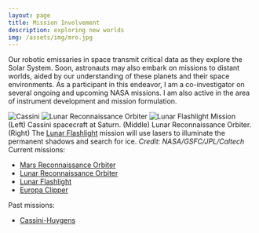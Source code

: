 ```yaml
---
layout: page
title: Mission Involvement
description: exploring new worlds
img: /assets/img/mro.jpg
---
```


Our robotic emissaries in space transmit critical data as they explore the Solar System.
Soon, astronauts may also embark on missions to distant worlds, aided by our understanding of these planets and their
space environments.
As a participant in this endeavor, I am a co-investigator on several ongoing and
upcoming NASA missions.
I am also active in the area of instrument development and mission formulation.

<div class="img_row">
    <img class="col one" src="{{ site.baseurl }}/assets/img/cassini.jpg" alt="Cassini" title="cassini"/>
    <img class="col one" src="{{ site.baseurl }}/assets/img/lro.jpg" alt="Lunar Reconnaissance Orbiter" title="LRO"/>
    <img class="col one" src="{{ site.baseurl }}/assets/img/lf.jpg" alt="Lunar Flashlight Mission" title="Lunar Flashlight"/>
</div>
<div class="col three caption">
    (Left) Cassini spacecraft at Saturn.
    (Middle) Lunar Reconnaissance Orbiter.
    (Right) The <a href="https://www.jpl.nasa.gov/cubesat/missions/lunar_flashlight.php" target="\_blank">Lunar Flashlight</a> mission will use lasers to illuminate the permanent shadows and search for ice. <i>Credit: NASA/GSFC/JPL/Caltech</i>
</div>

<div>
Current missions:
<ul>
  <li><a href="https://mars.nasa.gov/mro/" target="\_blank">Mars Reconnaissance Orbiter</a></li>
  <li><a href="https://lunar.gsfc.nasa.gov/" target="\_blank">Lunar Reconnaissance Orbiter</a></li>
  <li><a href="https://www.jpl.nasa.gov/cubesat/missions/lunar_flashlight.php" target="\_blank">Lunar Flashlight</a></li>
  <li><a href="https://europa.nasa.gov/" target="\_blank">Europa Clipper</a></li>
</ul>
</div>

<div>
Past missions:
<ul>
  <li><a href="https://saturn.jpl.nasa.gov/" target="\_blank">Cassini-Huygens</a></li>
</ul>
</div>
